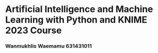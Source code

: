 # Artificial Intelligence and Machine Learning with Python and KNIME 2023 Course
### Wanmukhlis Waemamu 631431011
